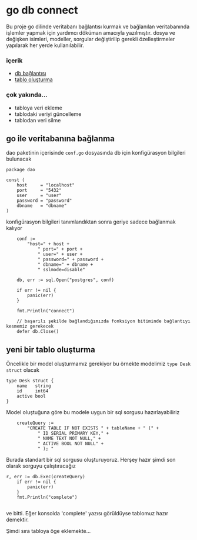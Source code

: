 # go db connect

Bu proje go dilinde veritabanı bağlantısı kurmak ve bağlanılan veritabanında işlemler yapmak için yardımcı döküman amacıyla yazılmıştır.
dosya ve değişken isimleri, modeller, sorgular değiştirilip gerekli özelleştirmeler yapılarak her yerde kullanılabilir.

### içerik

- [db bağlantısı](https://github.com/murattarslan/go_db_connect#go-ile-veritaban%C4%B1na-ba%C4%9Flanma)
- [tablo oluşturma](https://github.com/murattarslan/go_db_connect#yeni-bir-tablo-olu%C5%9Fturma)

### çok yakında...

- tabloya veri ekleme
- tablodaki veriyi güncelleme
- tablodan veri silme

## go ile veritabanına bağlanma

dao paketinin içerisinde `conf.go` dosyasında db için konfigürasyon bilgileri bulunacak

```
package dao

const (
	host     = "localhost"
	port     = "5432"
	user     = "user"
	password = "password"
	dbname   = "dbname"
)
```

konfigürasyon bilgileri tanımlandıktan sonra geriye sadece bağlanmak kalıyor

```
	conf :=
		"host=" + host +
			" port=" + port +
			" user=" + user +
			" password=" + password +
			" dbname=" + dbname +
			" sslmode=disable"

	db, err := sql.Open("postgres", conf)
	
	if err != nil {
		panic(err)
	}
	
	fmt.Println("connect")
	
	// başarılı şekilde bağlandığımızda fonksiyon bitiminde bağlantıyı kesmemiz gerekecek
	defer db.Close()

```
## yeni bir tablo oluşturma

Öncelikle bir model oluşturmamız gerekiyor bu örnekte modelimiz ```type Desk struct``` olacak

```
type Desk struct {
	name   string
	id     int64
	active bool
}
```

Model oluştuğuna göre bu modele uygun bir sql sorgusu hazırlayabiliriz

```
	createQuery :=
		"CREATE TABLE IF NOT EXISTS " + tableName + " (" +
			" ID SERIAL PRIMARY KEY," +
			" NAME TEXT NOT NULL," +
			" ACTIVE BOOL NOT NULL" +
			" ); "
```
Burada standart bir sql sorgusu oluşturuyoruz. Herşey hazır şimdi son olarak sorguyu çalıştıracağız
```
r, err := db.Exec(createQuery)
	if err != nil {
		panic(err)
	}
	fmt.Println("complete")
	
```

ve bitti. Eğer konsolda 'complete' yazısı görüldüyse tablomuz hazır demektir.

Şimdi sıra tabloya öge eklemekte...
